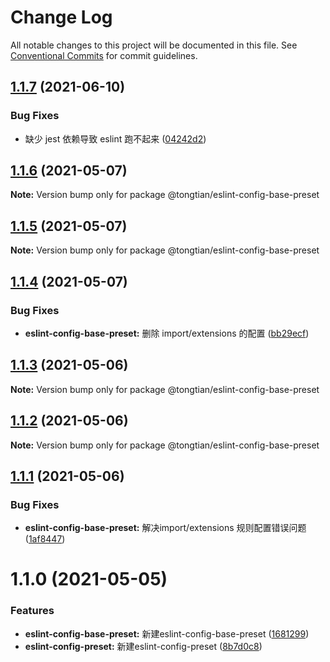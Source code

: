# Change Log

All notable changes to this project will be documented in this file.
See [Conventional Commits](https://conventionalcommits.org) for commit guidelines.

## [1.1.7](https://github.com/noshower/frontend-presets/compare/@tongtian/eslint-config-base-preset@1.1.6...@tongtian/eslint-config-base-preset@1.1.7) (2021-06-10)


### Bug Fixes

* 缺少 jest 依赖导致 eslint 跑不起来 ([04242d2](https://github.com/noshower/frontend-presets/commit/04242d2de668b6ccce338048b9d01e879efec7ad))





## [1.1.6](https://github.com/noshower/frontend-presets/compare/@tongtian/eslint-config-base-preset@1.1.5...@tongtian/eslint-config-base-preset@1.1.6) (2021-05-07)

**Note:** Version bump only for package @tongtian/eslint-config-base-preset





## [1.1.5](https://github.com/noshower/frontend-presets/compare/@tongtian/eslint-config-base-preset@1.1.4...@tongtian/eslint-config-base-preset@1.1.5) (2021-05-07)

**Note:** Version bump only for package @tongtian/eslint-config-base-preset





## [1.1.4](https://github.com/noshower/frontend-presets/compare/@tongtian/eslint-config-base-preset@1.1.3...@tongtian/eslint-config-base-preset@1.1.4) (2021-05-07)


### Bug Fixes

* **eslint-config-base-preset:** 删除 import/extensions 的配置 ([bb29ecf](https://github.com/noshower/frontend-presets/commit/bb29ecf7f03514287437eda9f13d9a642cff5bf5))





## [1.1.3](https://github.com/noshower/frontend-presets/compare/@tongtian/eslint-config-base-preset@1.1.2...@tongtian/eslint-config-base-preset@1.1.3) (2021-05-06)

**Note:** Version bump only for package @tongtian/eslint-config-base-preset





## [1.1.2](https://github.com/noshower/frontend-presets/compare/@tongtian/eslint-config-base-preset@1.1.1...@tongtian/eslint-config-base-preset@1.1.2) (2021-05-06)

**Note:** Version bump only for package @tongtian/eslint-config-base-preset





## [1.1.1](https://github.com/noshower/frontend-presets/compare/@tongtian/eslint-config-base-preset@1.1.0...@tongtian/eslint-config-base-preset@1.1.1) (2021-05-06)


### Bug Fixes

* **eslint-config-base-preset:** 解决import/extensions 规则配置错误问题 ([1af8447](https://github.com/noshower/frontend-presets/commit/1af8447700aa2c28a3f1744e3c609ab7be99b9bd))





# 1.1.0 (2021-05-05)


### Features

* **eslint-config-base-preset:** 新建eslint-config-base-preset ([1681299](https://github.com/noshower/frontend-presets/commit/16812992ae01f2f9ffb526b9ed579b4c712c2f38))
* **eslint-config-preset:** 新建eslint-config-preset ([8b7d0c8](https://github.com/noshower/frontend-presets/commit/8b7d0c876425dda3565f888bd8ad45356dca296e))
